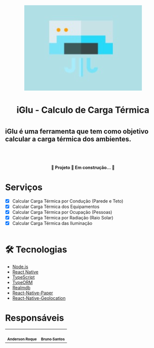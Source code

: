 <h1 align="center">
<img alt="iGlu" title="iGlu" src="./logo iGlu.png" />
<h1>

<h1 align="center">iGlu - Calculo de Carga Térmica<h1>

## iGlu é uma ferramenta que tem como objetivo calcular a carga térmica dos ambientes.
<br><br>


<h4 align="center"> 
	🚧  Projeto 🚀 Em construção...  🚧
</h4>



# Serviços
- [x] Calcular Carga Térmica por Condução (Parede e Teto)
- [x] Calcular Carga Térmica dos Equipamentos
- [x] Calcular Carga Térmica por Ocupação (Pessoas)
- [x] Calcular Carga Térmica por Radiação (Raio Solar)
- [x] Calcular Carga Térmica das Iluminação
<br><br>

# 🛠 Tecnologias
- [Node.js](https://nodejs.org/en/)
- [React Native](https://reactnative.dev/)
- [TypeScript](https://www.typescriptlang.org/)
- [TypeORM](https://typeorm.io/#/)
- [Realmdb](https://docs.mongodb.com/realm/sdk/)
- [React-Native-Paper](https://callstack.github.io/react-native-paper/)
- [React-Native-Geolocation](https://github.com/react-native-geolocation/react-native-geolocation)

# Responsáveis

<table>
<tr>
<td align="center"><a href="https://www.dnlsandiego.com"><img src="https://avatars.githubusercontent.com/u/68248272?v=4" width="100px;" alt=""/><br /><sub><b>Anderson Roque</b></sub></td>
 
 <td align="center"><a href="https://www.dnlsandiego.com"><img src="https://avatars.githubusercontent.com/u/60053139?v=4" width="100px;" alt=""/><br /><sub><b>Bruno Santos</b></sub></td>
</tr>

</table>
